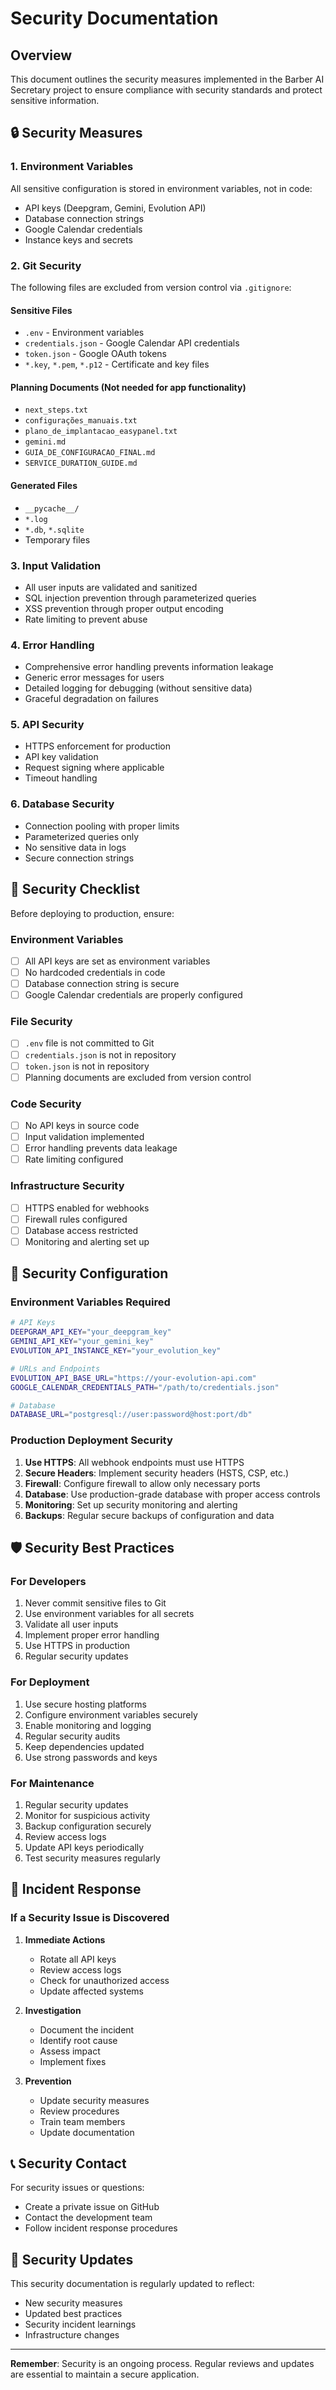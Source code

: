 # Security Documentation

## Overview

This document outlines the security measures implemented in the Barber AI Secretary project to ensure compliance with security standards and protect sensitive information.

## 🔒 Security Measures

### 1. Environment Variables
All sensitive configuration is stored in environment variables, not in code:
- API keys (Deepgram, Gemini, Evolution API)
- Database connection strings
- Google Calendar credentials
- Instance keys and secrets

### 2. Git Security
The following files are excluded from version control via `.gitignore`:

#### Sensitive Files
- `.env` - Environment variables
- `credentials.json` - Google Calendar API credentials
- `token.json` - Google OAuth tokens
- `*.key`, `*.pem`, `*.p12` - Certificate and key files

#### Planning Documents (Not needed for app functionality)
- `next_steps.txt`
- `configurações_manuais.txt`
- `plano_de_implantacao_easypanel.txt`
- `gemini.md`
- `GUIA_DE_CONFIGURACAO_FINAL.md`
- `SERVICE_DURATION_GUIDE.md`

#### Generated Files
- `__pycache__/`
- `*.log`
- `*.db`, `*.sqlite`
- Temporary files

### 3. Input Validation
- All user inputs are validated and sanitized
- SQL injection prevention through parameterized queries
- XSS prevention through proper output encoding
- Rate limiting to prevent abuse

### 4. Error Handling
- Comprehensive error handling prevents information leakage
- Generic error messages for users
- Detailed logging for debugging (without sensitive data)
- Graceful degradation on failures

### 5. API Security
- HTTPS enforcement for production
- API key validation
- Request signing where applicable
- Timeout handling

### 6. Database Security
- Connection pooling with proper limits
- Parameterized queries only
- No sensitive data in logs
- Secure connection strings

## 🚨 Security Checklist

Before deploying to production, ensure:

### Environment Variables
- [ ] All API keys are set as environment variables
- [ ] No hardcoded credentials in code
- [ ] Database connection string is secure
- [ ] Google Calendar credentials are properly configured

### File Security
- [ ] `.env` file is not committed to Git
- [ ] `credentials.json` is not in repository
- [ ] `token.json` is not in repository
- [ ] Planning documents are excluded from version control

### Code Security
- [ ] No API keys in source code
- [ ] Input validation implemented
- [ ] Error handling prevents data leakage
- [ ] Rate limiting configured

### Infrastructure Security
- [ ] HTTPS enabled for webhooks
- [ ] Firewall rules configured
- [ ] Database access restricted
- [ ] Monitoring and alerting set up

## 🔧 Security Configuration

### Environment Variables Required
```bash
# API Keys
DEEPGRAM_API_KEY="your_deepgram_key"
GEMINI_API_KEY="your_gemini_key"
EVOLUTION_API_INSTANCE_KEY="your_evolution_key"

# URLs and Endpoints
EVOLUTION_API_BASE_URL="https://your-evolution-api.com"
GOOGLE_CALENDAR_CREDENTIALS_PATH="/path/to/credentials.json"

# Database
DATABASE_URL="postgresql://user:password@host:port/db"
```

### Production Deployment Security
1. **Use HTTPS**: All webhook endpoints must use HTTPS
2. **Secure Headers**: Implement security headers (HSTS, CSP, etc.)
3. **Firewall**: Configure firewall to allow only necessary ports
4. **Database**: Use production-grade database with proper access controls
5. **Monitoring**: Set up security monitoring and alerting
6. **Backups**: Regular secure backups of configuration and data

## 🛡️ Security Best Practices

### For Developers
1. Never commit sensitive files to Git
2. Use environment variables for all secrets
3. Validate all user inputs
4. Implement proper error handling
5. Use HTTPS in production
6. Regular security updates

### For Deployment
1. Use secure hosting platforms
2. Configure environment variables securely
3. Enable monitoring and logging
4. Regular security audits
5. Keep dependencies updated
6. Use strong passwords and keys

### For Maintenance
1. Regular security updates
2. Monitor for suspicious activity
3. Backup configuration securely
4. Review access logs
5. Update API keys periodically
6. Test security measures regularly

## 🚨 Incident Response

### If a Security Issue is Discovered
1. **Immediate Actions**
   - Rotate all API keys
   - Review access logs
   - Check for unauthorized access
   - Update affected systems

2. **Investigation**
   - Document the incident
   - Identify root cause
   - Assess impact
   - Implement fixes

3. **Prevention**
   - Update security measures
   - Review procedures
   - Train team members
   - Update documentation

## 📞 Security Contact

For security issues or questions:
- Create a private issue on GitHub
- Contact the development team
- Follow incident response procedures

## 🔄 Security Updates

This security documentation is regularly updated to reflect:
- New security measures
- Updated best practices
- Security incident learnings
- Infrastructure changes

---

**Remember**: Security is an ongoing process. Regular reviews and updates are essential to maintain a secure application. 